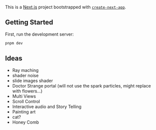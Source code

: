This is a [Next.js](https://nextjs.org/) project bootstrapped with [`create-next-app`](https://github.com/vercel/next.js/tree/canary/packages/create-next-app).

## Getting Started

First, run the development server:

```bash
pnpm dev
```

## Ideas
 - Ray maching
 - shader noise
 - slide images shader
 - Doctor Strange portal (will not use the spark particles, might replace with flowers...)
 - Multi Views
 - Scroll Control
 - Interactive audio and Story Telling
 - Painting art
 - cat?
 - Honey Comb
